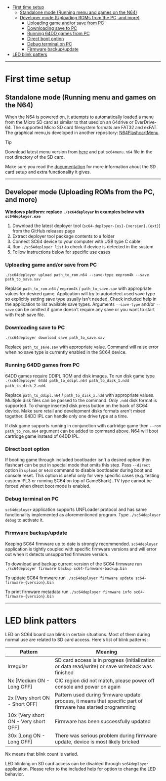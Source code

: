 - [First time setup](#first-time-setup)
  - [Standalone mode (Running menu and games on the N64)](#standalone-mode-running-menu-and-games-on-the-n64)
  - [Developer mode (Uploading ROMs from the PC, and more)](#developer-mode-uploading-roms-from-the-pc-and-more)
    - [Uploading game and/or save from PC](#uploading-game-andor-save-from-pc)
    - [Downloading save to PC](#downloading-save-to-pc)
    - [Running 64DD games from PC](#running-64dd-games-from-pc)
    - [Direct boot option](#direct-boot-option)
    - [Debug terminal on PC](#debug-terminal-on-pc)
    - [Firmware backup/update](#firmware-backupupdate)
- [LED blink patters](#led-blink-patters)

---

# First time setup

## Standalone mode (Running menu and games on the N64)

When the N64 is powered on, it attempts to automatically loaded a menu from the Micro SD card as similar to that used on an 64drive or EverDrive-64. 
The supported Micro SD card filesystem formats are FAT32 and exFAT.
The graphical menu,is developed in another repository: [N64FlashcartMenu](https://github.com/Polprzewodnikowy/N64FlashcartMenu).

> [!TIP]
> Download latest menu version from [here](https://github.com/Polprzewodnikowy/N64FlashcartMenu/releases) and put `sc64menu.n64` file in the root directory of the SD card.

Make sure you read the [documentation]([https://github.com/Polprzeleaseswodnikowy/N64FlashcartMenu/re](https://menu.summercart64.dev/md_docs_200__index.html)) 
for more information about the SD card setup and extra functionality it gives.

---

## Developer mode (Uploading ROMs from the PC, and more)

**Windows platform: replace `./sc64deployer` in examples below with `sc64deployer.exe`**

1. Download the latest deployer tool (`sc64-deployer-{os}-{version}.{ext}`) from the GitHub releases page
2. Extract deployer tool package contents to a folder
3. Connect SC64 device to your computer with USB type C cable
4. Run `./sc64deployer list` to check if device is detected in the system
5. Follow instructions below for specific use cases

### Uploading game and/or save from PC

`./sc64deployer upload path_to_rom.n64 --save-type eeprom4k --save path_to_save.sav`

Replace `path_to_rom.n64` / `eeprom4k` / `path_to_save.sav` with appropriate values for desired game.
Application will try to autodetect used save type so explicitly setting save type usually isn't needed.
Check included help in the application to list available save types.
Arguments `--save-type` and/or `--save` can be omitted if game doesn't require any save or you want to start with fresh save file.

### Downloading save to PC

`./sc64deployer download save path_to_save.sav`

Replace `path_to_save.sav` with appropriate value.
Command will raise error when no save type is currently enabled in the SC64 device.

### Running 64DD games from PC

64DD games require DDIPL ROM and disk images.
To run disk game type `./sc64deployer 64dd path_to_ddipl.n64 path_to_disk_1.ndd path_to_disk_2.ndd`.

Replace `path_to_ddipl.n64` / `path_to_disk_x.ndd` with appropriate values.
Multiple disk files can be passed to the command.
Only `.ndd` disk format is supported.
To change inserted disk press button on the back of SC64 device.
Make sure retail and development disks formats aren't mixed together.
64DD IPL can handle only one drive type at a time.

If disk game supports running in conjunction with cartridge game then `--rom path_to_rom.n64` argument can be added to command above.
N64 will boot cartridge game instead of 64DD IPL.

### Direct boot option

If booting game through included bootloader isn't a desired option then flashcart can be put in special mode that omits this step.
Pass `--direct` option in `upload` or `64dd` command to disable bootloader during boot and console reset.
This option is useful only for very specific cases (e.g. testing custom IPL3 or running SC64 on top of GameShark).
TV type cannot be forced when direct boot mode is enabled.

### Debug terminal on PC

`sc64deployer` application supports UNFLoader protocol and has same functionality implemented as aforementioned program.
Type `./sc64deployer debug` to activate it.

### Firmware backup/update

Keeping SC64 firmware up to date is strongly recommended.
`sc64deployer` application is tightly coupled with specific firmware versions and will error out when it detects unsupported firmware version.

To download and backup current version of the SC64 firmware run `./sc64deployer firmware backup sc64-firmware-backup.bin`

To update SC64 firmware run `./sc64deployer firmware update sc64-firmware-{version}.bin`

To print firmware metadata run `./sc64deployer firmware info sc64-firmware-{version}.bin`

---

# LED blink patters

LED on SC64 board can blink in certain situations. Most of them during normal use are related to SD card access. Here's list of blink patterns:

| Pattern                              | Meaning                                                                                                      |
| ------------------------------------ | ------------------------------------------------------------------------------------------------------------ |
| Irregular                            | SD card access is in progress (initialization or data read/write) or save writeback was finished             |
| Nx [Medium ON - Long OFF]            | CIC region did not match, please power off console and power on again                                        |
| 2x [Very short ON - Short OFF]       | Pattern used during firmware update process, it means that specific part of firmware has started programming |
| 10x [Very short ON - Very short OFF] | Firmware has been successfully updated                                                                       |
| 30x [Long ON - Long OFF]             | There was serious problem during firmware update, device is most likely bricked                              |

Nx means that blink count is varied.

LED blinking on SD card access can be disabled through `sc64deployer` application.
Please refer to the included help for option to change the LED behavior.
